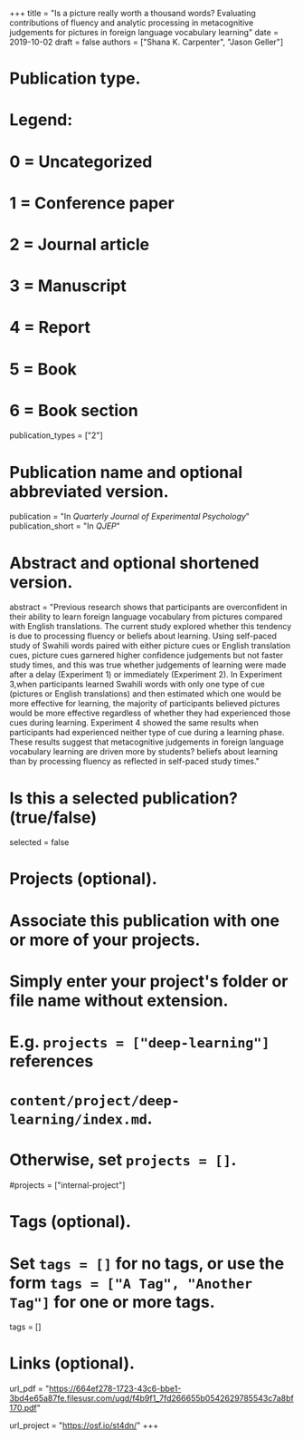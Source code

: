 +++
title = "Is a picture really worth a thousand words? Evaluating contributions of fluency and analytic processing in metacognitive judgements for pictures in foreign language vocabulary learning"
date = 2019-10-02
draft = false
authors = ["Shana K. Carpenter", "Jason Geller"]

# Publication type.
# Legend:
# 0 = Uncategorized
# 1 = Conference paper
# 2 = Journal article
# 3 = Manuscript
# 4 = Report
# 5 = Book
# 6 = Book section
publication_types = ["2"]

# Publication name and optional abbreviated version.
publication = "In *Quarterly Journal of Experimental Psychology*"
publication_short = "In *QJEP*"

# Abstract and optional shortened version.
abstract = "Previous research shows that participants are overconfident in their ability to learn foreign language vocabulary from pictures compared with English translations. The current study explored whether this tendency is due to processing fluency or beliefs about learning. Using self-paced study of Swahili words paired with either picture cues or English translation cues, picture cues garnered higher confidence judgements but not faster study times, and this was true whether judgements of learning were made after a delay (Experiment 1) or immediately (Experiment 2). In Experiment 3,when participants learned Swahili words with only one type of cue (pictures or English translations) and then estimated which one would be more effective for learning, the majority of participants believed pictures would be more effective regardless of whether they had experienced those cues during learning. Experiment 4 showed the same results when participants had experienced neither type of cue during a learning phase. These results suggest that metacognitive judgements in foreign language vocabulary learning are driven more by students? beliefs about learning than by processing fluency as reflected in self-paced study times."

# Is this a selected publication? (true/false)
selected = false

# Projects (optional).
#   Associate this publication with one or more of your projects.
#   Simply enter your project's folder or file name without extension.
#   E.g. `projects = ["deep-learning"]` references 
#   `content/project/deep-learning/index.md`.
#   Otherwise, set `projects = []`.
#projects = ["internal-project"]

# Tags (optional).
#   Set `tags = []` for no tags, or use the form `tags = ["A Tag", "Another Tag"]` for one or more tags.
tags = []

# Links (optional).
url_pdf = "https://664ef278-1723-43c6-bbe1-3bd4e65a87fe.filesusr.com/ugd/f4b9f1_7fd266655b0542629785543c7a8bf170.pdf"

url_project = "https://osf.io/st4dn/"
+++


  


